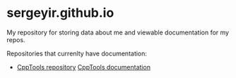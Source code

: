 # sergeyir.github.io

My repository for storing data about me and viewable documentation for my repos.

Repositories that currenlty have documentation:
- [CppTools repository](https://github.com/Sergeyir/CppTools) [CppTools documentation](https://sergeyir.github.io/CppTools/)
